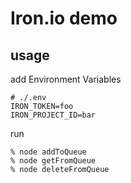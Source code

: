 # Iron.io demo

## usage
add Environment Variables

    # ./.env
    IRON_TOKEN=foo
    IRON_PROJECT_ID=bar

run

    % node addToQueue
    % node getFromQueue
    % node deleteFromQueue
